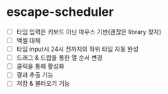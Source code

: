 # escape-scheduler

- [ ] 타임 입력은 키보드 아닌 마우스 기반(괜찮은 library 찾자)
- [ ] 엑셀 대체
- [ ] 타임 input시 24시 전까지의 하위 타임 자동 완성
- [ ] 드래그 & 드랍을 통한 열 순서 변경
- [ ] 클릭을 통해 활성화
- [ ] 결과 추출 기능
- [ ] 저장 & 불러오기 기능
